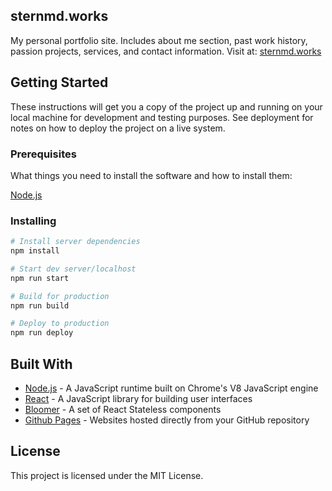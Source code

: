 ## sternmd.works

My personal portfolio site. Includes about me section, past work history, passion projects, services, and contact information. Visit at: [sternmd.works](https://sternmd.works/)

## Getting Started

These instructions will get you a copy of the project up and running on your local machine for development and testing purposes. See deployment for notes on how to deploy the project on a live system.

### Prerequisites

What things you need to install the software and how to install them:

[Node.js](https://nodejs.org/en/)

### Installing

```bash
# Install server dependencies
npm install

# Start dev server/localhost
npm run start

# Build for production
npm run build

# Deploy to production
npm run deploy
```

## Built With

- [Node.js](https://nodejs.org/en/) - A JavaScript runtime built on Chrome's V8 JavaScript engine
- [React](https://reactjs.org/) - A JavaScript library for building user interfaces
- [Bloomer](https://bloomer.js.org/#/) - A set of React Stateless components
- [Github Pages](https://pages.github.com/) - Websites hosted directly from your GitHub repository


## License

This project is licensed under the MIT License.
